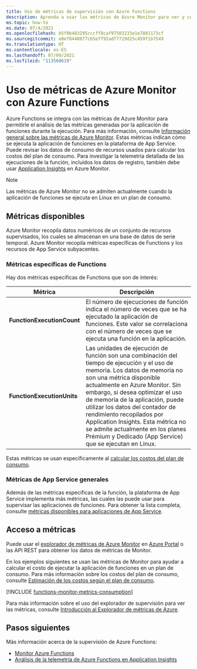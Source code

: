 ```yaml
---
title: Uso de métricas de supervisión con Azure Functions
description: Aprenda a usar las métricas de Azure Monitor para ver y consultar los datos de telemetría de Azure Functions que Azure Application Insights recopila y almacena.
ms.topic: how-to
ms.date: 07/4/2021
ms.openlocfilehash: b5f0b483295cccff8caf97503233e1e7881173cf
ms.sourcegitcommit: e0ef8440877c65e7f92adf7729d25c459f1b7549
ms.translationtype: HT
ms.contentlocale: es-ES
ms.lasthandoff: 07/09/2021
ms.locfileid: "113568619"
---
```

# <a name="using-azure-monitor-metric-with-azure-functions"></a>Uso de métricas de Azure Monitor con Azure Functions

Azure Functions se integra con las métricas de Azure Monitor para permitirle el análisis de las métricas generadas por la aplicación de funciones durante la ejecución. Para más información, consulte [Información general sobre las métricas de Azure Monitor](../azure-monitor/essentials/data-platform-metrics.md). Estas métricas indican cómo se ejecuta la aplicación de funciones en la plataforma de App Service. Puede revisar los datos de consumo de recursos usados para calcular los costos del plan de consumo. Para investigar la telemetría detallada de las ejecuciones de la función, incluidos los datos de registro, también debe usar [Application Insights](functions-monitoring.md) en Azure Monitor. 

> [!NOTE]
> Las métricas de Azure Monitor no se admiten actualmente cuando la aplicación de funciones se ejecuta en Linux en un plan de consumo.

## <a name="available-metrics"></a>Métricas disponibles

Azure Monitor recopila datos numéricos de un conjunto de recursos supervisados, los cuales se almacenan en una base de datos de serie temporal. Azure Monitor recopila métricas específicas de Functions y los recursos de App Service subyacentes.   

### <a name="functions-specific-metrics"></a>Métricas específicas de Functions

Hay dos métricas específicas de Functions que son de interés:

| Métrica | Descripción |
| ---- | ---- |
| **FunctionExecutionCount** | El número de ejecuciones de función indica el número de veces que se ha ejecutado la aplicación de funciones. Este valor se correlaciona con el número de veces que se ejecuta una función en la aplicación. |
| **FunctionExecutionUnits** | Las unidades de ejecución de función son una combinación del tiempo de ejecución y el uso de memoria.  Los datos de memoria no son una métrica disponible actualmente en Azure Monitor. Sin embargo, si desea optimizar el uso de memoria de la aplicación, puede utilizar los datos del contador de rendimiento recopilados por Application Insights. Esta métrica no se admite actualmente en los planes Prémium y Dedicado (App Service) que se ejecutan en Linux.|

Estas métricas se usan específicamente al [calcular los costos del plan de consumo](functions-consumption-costs.md). 

### <a name="general-app-service-metrics"></a>Métricas de App Service generales

Además de las métricas específicas de la función, la plataforma de App Service implementa más métricas, las cuales las puede usar para supervisar las aplicaciones de funciones. Para obtener la lista completa, consulte [métricas disponibles para aplicaciones de App Service](../app-service/web-sites-monitor.md#understand-metrics).

## <a name="accessing-metrics"></a>Acceso a métricas

Puede usar el [explorador de métricas de Azure Monitor](../azure-monitor/essentials/metrics-getting-started.md) en [Azure Portal](https://portal.azure.com) o las API REST para obtener los datos de métricas de Monitor. 

En los ejemplos siguientes se usan las métricas de Monitor para ayudar a calcular el costo de ejecutar la aplicación de funciones en un plan de consumo. Para más información sobre los costos del plan de consumo, consulte [Estimación de los costos según el plan de consumo](functions-consumption-costs.md).

[!INCLUDE [functions-monitor-metrics-consumption](../../includes/functions-monitor-metrics-consumption.md)]  

Para más información sobre el uso del explorador de supervisión para ver las métricas, consulte [Introducción al Explorador de métricas de Azure](../azure-monitor/essentials/metrics-getting-started.md).

## <a name="next-steps"></a>Pasos siguientes

Más información acerca de la supervisión de Azure Functions:

+ [Monitor Azure Functions](functions-monitoring.md)
+ [Análisis de la telemetría de Azure Functions en Application Insights](analyze-telemetry-data.md)
